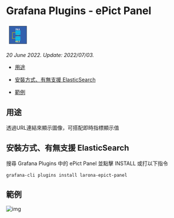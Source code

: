 # Grafana Plugins - ePict Panel

![img](ePict_Panel_icon.png)

*20 June 2022. Update: 2022/07/03.*

* [用途](#use)

* [安裝方式、有無支援 ElasticSearch](#install)

* [範例](#example)

<h2 id="use">用途</h2>

透過URL連結來顯示圖像，可搭配即時指標顯示值

<h2 id="install">安裝方式、有無支援 ElasticSearch</h2>

搜尋 Grafana Plugins 中的 ePict Panel 並點擊 INSTALL 或打以下指令

    grafana-cli plugins install larona-epict-panel

<h2 id="example">範例</h2>

![img](AJAX.png)

